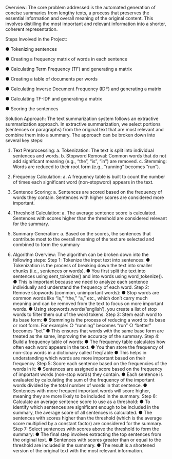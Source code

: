 Overview: The core problem addressed is the automated generation of concise summaries from lengthy texts, a process that preserves the essential information and overall meaning of the original content. This involves distilling the most important and relevant information into a shorter, coherent representation.

Steps Involved in the Project:

● Tokenizing sentences

● Creating a frequency matrix of words in each sentence

● Calculating Term Frequency (TF) and generating a matrix

● Creating a table of documents per words

● Calculating Inverse Document Frequency (IDF) and generating a matrix

● Calculating TF-IDF and generating a matrix

● Scoring the sentences

Solution Approach:
The text summarization system follows an extractive summarization approach. In extractive summarization, we select portions (sentences or paragraphs) from the original text that are most relevant and combine them into a summary. The approach can be broken down into several key
steps:
1. Text Preprocessing:
a. Tokenization: The text is split into individual sentences and words.
b. Stopword Removal: Common words that do not add significant meaning (e.g.,
“the”, “is”, “in”) are removed.
c. Stemming: Words are reduced to their root form (e.g., “running” becomes “run”).
2. Frequency Calculation:
a. A frequency table is built to count the number of times each significant word
(non-stopword) appears in the text.
3. Sentence Scoring:
a. Sentences are scored based on the frequency of words they contain. Sentences
with higher scores are considered more important.
4. Threshold Calculation:
a. The average sentence score is calculated. Sentences with scores higher than the
threshold are considered relevant for the summary.
5. Summary Generation:
a. Based on the scores, the sentences that contribute most to the overall meaning
of the text are selected and combined to form the summary

3. Algorithm Overview:
The algorithm can be broken down into the following steps:
Step 1: Tokenize the input text into sentences:
● Tokenization is the process of breaking down the text into smaller chunks (i.e.,
sentences or words).
● You first split the text into sentences using sent_tokenize() and into words using
word_tokenize().
● This is important because we need to analyze each sentence individually and
understand the frequency of each word.
Step 2: Remove stopwords (common, unimportant words):
● Stop words are common words like “is,” “the,” “a,” etc., which don’t carry much meaning
and can be removed from the text to focus on more important words.
● Using stopwords.words(‘english’), you create a list of stop words to filter them out of the
word tokens.
Step 3: Stem each word to its base form:
● Stemming is the process of reducing a word to its base or root form. For example:
○ “running” becomes “run”
○ “better” becomes “bet”
● This ensures that words with the same base form are treated as the same, improving the
accuracy of the summary.
Step 4: Build a frequency table of words:
● The frequency table calculates how often each word appears in the text.
● You then store the frequency of non-stop words in a dictionary called freqTable
● This helps in understanding which words are more important based on their frequency.
Step 5: Score each sentence based on the frequencies of the words in it:
● Sentences are assigned a score based on the frequency of important words (non-stop
words) they contain.
● Each sentence is evaluated by calculating the sum of the frequency of the important
words divided by the total number of words in that sentence.
● Sentences with more frequent important words will score higher, meaning they are more
likely to be included in the summary.
Step 6: Calculate an average sentence score to use as a threshold:
● To identify which sentences are significant enough to be included in the summary, the
average score of all sentences is calculated.
● The sentences with scores higher than the threshold (which is the average score
multiplied by a constant factor) are considered for the summary.
Step 7: Select sentences with scores above the threshold to form the summary:
● The final step involves extracting the top sentences from the original text.
● Sentences with scores greater than or equal to the threshold are included in the
summary.
● The result is a shortened version of the original text with the most relevant information.



